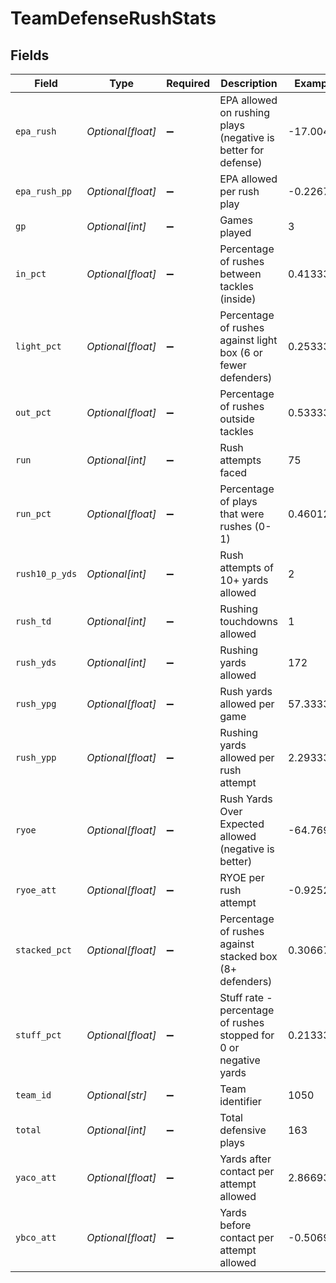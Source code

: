 # TeamDefenseRushStats


## Fields

| Field                                                             | Type                                                              | Required                                                          | Description                                                       | Example                                                           |
| ----------------------------------------------------------------- | ----------------------------------------------------------------- | ----------------------------------------------------------------- | ----------------------------------------------------------------- | ----------------------------------------------------------------- |
| `epa_rush`                                                        | *Optional[float]*                                                 | :heavy_minus_sign:                                                | EPA allowed on rushing plays (negative is better for defense)     | -17.00447                                                         |
| `epa_rush_pp`                                                     | *Optional[float]*                                                 | :heavy_minus_sign:                                                | EPA allowed per rush play                                         | -0.22673                                                          |
| `gp`                                                              | *Optional[int]*                                                   | :heavy_minus_sign:                                                | Games played                                                      | 3                                                                 |
| `in_pct`                                                          | *Optional[float]*                                                 | :heavy_minus_sign:                                                | Percentage of rushes between tackles (inside)                     | 0.41333                                                           |
| `light_pct`                                                       | *Optional[float]*                                                 | :heavy_minus_sign:                                                | Percentage of rushes against light box (6 or fewer defenders)     | 0.25333                                                           |
| `out_pct`                                                         | *Optional[float]*                                                 | :heavy_minus_sign:                                                | Percentage of rushes outside tackles                              | 0.53333                                                           |
| `run`                                                             | *Optional[int]*                                                   | :heavy_minus_sign:                                                | Rush attempts faced                                               | 75                                                                |
| `run_pct`                                                         | *Optional[float]*                                                 | :heavy_minus_sign:                                                | Percentage of plays that were rushes (0-1)                        | 0.46012                                                           |
| `rush10_p_yds`                                                    | *Optional[int]*                                                   | :heavy_minus_sign:                                                | Rush attempts of 10+ yards allowed                                | 2                                                                 |
| `rush_td`                                                         | *Optional[int]*                                                   | :heavy_minus_sign:                                                | Rushing touchdowns allowed                                        | 1                                                                 |
| `rush_yds`                                                        | *Optional[int]*                                                   | :heavy_minus_sign:                                                | Rushing yards allowed                                             | 172                                                               |
| `rush_ypg`                                                        | *Optional[float]*                                                 | :heavy_minus_sign:                                                | Rush yards allowed per game                                       | 57.33333                                                          |
| `rush_ypp`                                                        | *Optional[float]*                                                 | :heavy_minus_sign:                                                | Rushing yards allowed per rush attempt                            | 2.29333                                                           |
| `ryoe`                                                            | *Optional[float]*                                                 | :heavy_minus_sign:                                                | Rush Yards Over Expected allowed (negative is better)             | -64.76961                                                         |
| `ryoe_att`                                                        | *Optional[float]*                                                 | :heavy_minus_sign:                                                | RYOE per rush attempt                                             | -0.92528                                                          |
| `stacked_pct`                                                     | *Optional[float]*                                                 | :heavy_minus_sign:                                                | Percentage of rushes against stacked box (8+ defenders)           | 0.30667                                                           |
| `stuff_pct`                                                       | *Optional[float]*                                                 | :heavy_minus_sign:                                                | Stuff rate - percentage of rushes stopped for 0 or negative yards | 0.21333                                                           |
| `team_id`                                                         | *Optional[str]*                                                   | :heavy_minus_sign:                                                | Team identifier                                                   | 1050                                                              |
| `total`                                                           | *Optional[int]*                                                   | :heavy_minus_sign:                                                | Total defensive plays                                             | 163                                                               |
| `yaco_att`                                                        | *Optional[float]*                                                 | :heavy_minus_sign:                                                | Yards after contact per attempt allowed                           | 2.86693                                                           |
| `ybco_att`                                                        | *Optional[float]*                                                 | :heavy_minus_sign:                                                | Yards before contact per attempt allowed                          | -0.50693                                                          |